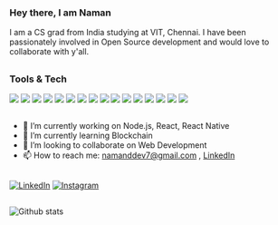 ### Hey there, I am Naman

I am a CS grad from India studying at VIT, Chennai. I have been passionately involved in Open Source development and would love to collaborate with y'all.

##
### Tools & Tech
<link rel="stylesheet" href="https://cdn.jsdelivr.net/gh/devicons/devicon@v2.12.0/devicon.min.css">

<img src="https://img.icons8.com/color/48/000000/c-plus-plus-logo.png"/>  <img src="https://img.icons8.com/color/48/000000/java-coffee-cup-logo--v2.png"/>  <img src="https://img.icons8.com/color/48/000000/html-5--v1.png"/>  <img src="https://img.icons8.com/color/48/000000/javascript.png"/>  <img src="https://img.icons8.com/color/48/000000/react-native.png"/>  <img src="https://img.icons8.com/color/48/000000/redux.png"/>  <img src="https://img.icons8.com/color/48/000000/nodejs.png"/>  <img src="https://img.icons8.com/color/48/000000/typescript.png"/>  <img src="https://img.icons8.com/color/48/000000/gatsbyjs.png"/>  <img src="https://img.icons8.com/fluent/48/000000/docker.png"/>  <img src="https://img.icons8.com/color/48/000000/python.png"/>  <img src="https://img.icons8.com/color/48/000000/mongodb.png"/>  <img src="https://img.icons8.com/color/48/000000/haskell.png"/>  <img src="https://img.icons8.com/color/48/000000/flutter.png"/>  <img src="https://img.icons8.com/color/48/000000/tensorflow.png"/>  <img src="https://img.icons8.com/color/48/000000/graphql.png"/>


##

- 🔭 I’m currently working on Node.js, React, React Native
- 🌱 I’m currently learning Blockchain
- 👯 I’m looking to collaborate on Web Development
- 📫 How to reach me: namanddev7@gmail.com , [LinkedIn](https://www.linkedin.com/in/naman-agarwal-97b207191/)


##

[![LinkedIn](https://img.shields.io/badge/-LinkedIn-informational?style=flat-square&logo=linkedIn&logoColor=&color=black)](https://www.linkedin.com/in/naman-agarwal-97b207191/)
[![Instagram](https://img.shields.io/badge/-Instagram-informational?style=flat-square&logo=instagram&logoColor=&color=black)](https://www.instagram.com/divine_naman/)

##
![Github stats](https://github-readme-stats.vercel.app/api?username=divinenaman&theme=nightowl&count_private=true)


<!-- 
**divinenaman/divinenaman** is a ✨ _special_ ✨ repository because its `README.md` (this file) appears on your GitHub profile.

Here are some ideas to get you started:

- 🔭 I’m currently working on ...
- 🌱 I’m currently learning ...
- 👯 I’m looking to collaborate on ...
- 🤔 I’m looking for help with ...
- 💬 Ask me about ...
- 📫 How to reach me: ...
- 😄 Pronouns: ...
- ⚡ Fun fact: ...
 -->

